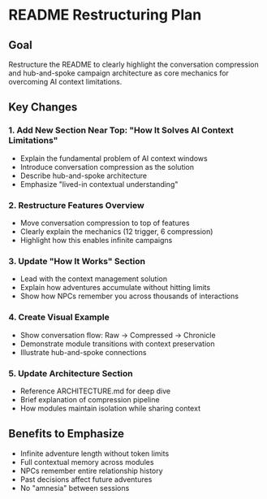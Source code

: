 # README Restructuring Plan

## Goal
Restructure the README to clearly highlight the conversation compression and hub-and-spoke campaign architecture as core mechanics for overcoming AI context limitations.

## Key Changes

### 1. Add New Section Near Top: "How It Solves AI Context Limitations"
- Explain the fundamental problem of AI context windows
- Introduce conversation compression as the solution
- Describe hub-and-spoke architecture
- Emphasize "lived-in contextual understanding"

### 2. Restructure Features Overview
- Move conversation compression to top of features
- Clearly explain the mechanics (12 trigger, 6 compression)
- Highlight how this enables infinite campaigns

### 3. Update "How It Works" Section
- Lead with the context management solution
- Explain how adventures accumulate without hitting limits
- Show how NPCs remember you across thousands of interactions

### 4. Create Visual Example
- Show conversation flow: Raw → Compressed → Chronicle
- Demonstrate module transitions with context preservation
- Illustrate hub-and-spoke connections

### 5. Update Architecture Section
- Reference ARCHITECTURE.md for deep dive
- Brief explanation of compression pipeline
- How modules maintain isolation while sharing context

## Benefits to Emphasize
- Infinite adventure length without token limits
- Full contextual memory across modules
- NPCs remember entire relationship history
- Past decisions affect future adventures
- No "amnesia" between sessions